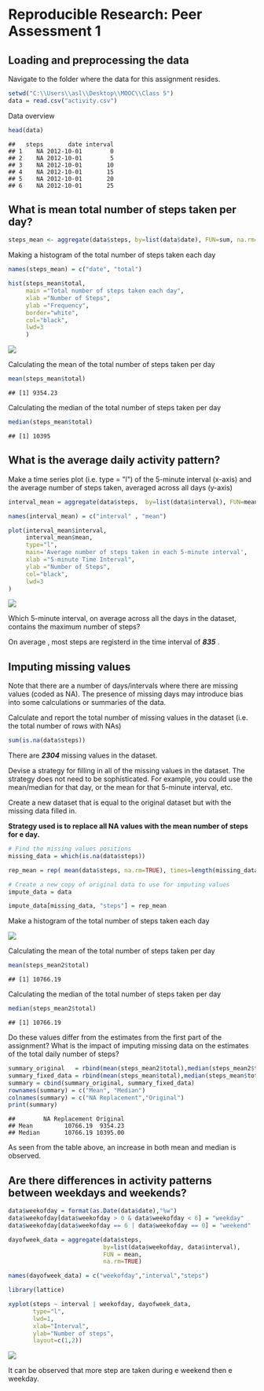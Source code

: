 # Reproducible Research: Peer Assessment 1


## Loading and preprocessing the data
Navigate to the folder where the data for this assignment resides.

```r
setwd("C:\\Users\\asl\\Desktop\\MOOC\\Class 5")
data = read.csv("activity.csv")
```

Data overview 


```r
head(data)
```

```
##   steps       date interval
## 1    NA 2012-10-01        0
## 2    NA 2012-10-01        5
## 3    NA 2012-10-01       10
## 4    NA 2012-10-01       15
## 5    NA 2012-10-01       20
## 6    NA 2012-10-01       25
```

## What is mean total number of steps taken per day?


```r
steps_mean <- aggregate(data$steps, by=list(data$date), FUN=sum, na.rm=TRUE)
```

Making a histogram of the total number of steps taken each day


```r
names(steps_mean) = c("date", "total")

hist(steps_mean$total, 
     main ="Total number of steps taken each day", 
     xlab ="Number of Steps", 
     ylab ="Frequency",
     border="white", 
     col="black", 
     lwd=3
     )
```

![](PA1_template_files/figure-html/unnamed-chunk-4-1.png) 

Calculating the mean of the total number of steps taken per day

```r
mean(steps_mean$total)
```

```
## [1] 9354.23
```
Calculating the median of the total number of steps taken per day

```r
median(steps_mean$total)
```

```
## [1] 10395
```


## What is the average daily activity pattern?

Make a time series plot (i.e. type = "l") of the 5-minute interval (x-axis) and the average number of steps taken, averaged across all days (y-axis)


```r
interval_mean = aggregate(data$steps,  by=list(data$interval), FUN=mean, na.rm=TRUE)

names(interval_mean) = c("interval" , "mean")

plot(interval_mean$interval, 
     interval_mean$mean, 
     type="l", 
     main='Average number of steps taken in each 5-minute interval',
     xlab ="5-minute Time Interval", 
     ylab ="Number of Steps",
     col="black",
     lwd=3
)
```

![](PA1_template_files/figure-html/unnamed-chunk-7-1.png) 

Which 5-minute interval, on average across all the days in the dataset, contains the maximum number of steps?

On average , most steps are registerd in the time interval of ***835*** .


## Imputing missing values

Note that there are a number of days/intervals where there are missing values (coded as NA). The presence of missing days may introduce bias into some calculations or summaries of the data.

Calculate and report the total number of missing values in the dataset (i.e. the total number of rows with NAs)


```r
sum(is.na(data$steps))
```

There are ***2304*** missing values in the dataset.

Devise a strategy for filling in all of the missing values in the dataset. The strategy does not need to be sophisticated. For example, you could use the mean/median for that day, or the mean for that 5-minute interval, etc.

Create a new dataset that is equal to the original dataset but with the missing data filled in.

**Strategy used is to replace all NA values with the mean number of steps for e day.**


```r
# Find the missing values positions
missing_data = which(is.na(data$steps))

rep_mean = rep( mean(data$steps, na.rm=TRUE), times=length(missing_data))

# Create a new copy of original data to use for imputing values
impute_data = data

impute_data[missing_data, "steps"] = rep_mean
```

Make a histogram of the total number of steps taken each day 

![](PA1_template_files/figure-html/unnamed-chunk-10-1.png) 

Calculating the mean of the total number of steps taken per day

```r
mean(steps_mean2$total)
```

```
## [1] 10766.19
```
Calculating the median of the total number of steps taken per day

```r
median(steps_mean2$total)
```

```
## [1] 10766.19
```

Do these values differ from the estimates from the first part of the assignment? What is the impact of imputing missing data on the estimates of the total daily number of steps?

```r
summary_original   = rbind(mean(steps_mean2$total),median(steps_mean2$total))
summary_fixed_data = rbind(mean(steps_mean$total),median(steps_mean$total))
summary = cbind(summary_original, summary_fixed_data)
rownames(summary) = c("Mean", "Median")
colnames(summary) = c("NA Replacement","Original")
print(summary)
```

```
##        NA Replacement Original
## Mean         10766.19  9354.23
## Median       10766.19 10395.00
```
As seen from the table above, an increase in both mean and median is observed.

## Are there differences in activity patterns between weekdays and weekends?


```r
data$weekofday = format(as.Date(data$date),"%w")
data$weekofday[data$weekofday > 0 & data$weekofday < 6] = "weekday"
data$weekofday[data$weekofday == 6 | data$weekofday == 0] = "weekend"

dayofweek_data = aggregate(data$steps, 
                           by=list(data$weekofday, data$interval), 
                           FUN = mean,
                           na.rm=TRUE)

names(dayofweek_data) = c("weekofday","interval","steps")

library(lattice)

xyplot(steps ~ interval | weekofday, dayofweek_data, 
       type="l", 
       lwd=1, 
       xlab="Interval", 
       ylab="Number of steps", 
       layout=c(1,2))
```

![](PA1_template_files/figure-html/unnamed-chunk-14-1.png) 

It can be observed that more step are taken during e weekend then e weekday.

